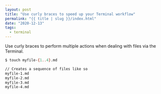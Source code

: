 ```yaml
---
layout: post
title: "Use curly braces to speed up your Terminal workflow"
permalink: "{{ title | slug }}/index.html"
date: "2020-12-13"
tags:
  - terminal
---
```


Use curly braces to perform multiple actions when dealing with files via the Terminal.

```bash
$ touch myfile-{1..4}.md

// Creates a sequence of files like so
myfile-1.md
myfile-2.md
myfile-3.md
myfile-4.md
```
